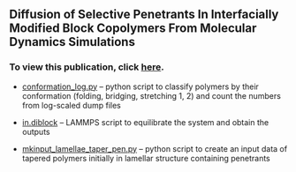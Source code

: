 ## Diffusion of Selective Penetrants In Interfacially Modified Block Copolymers From Molecular Dynamics Simulations
### To view this publication, click [here](https://pubs.acs.org/doi/abs/10.1021/acsmacrolett.7b00023). 

- [conformation_log.py](https://github.com/hall-polymers/published-work/blob/master/2017-seo2017diffusion/conformation_log.py) – python script to classify polymers by their conformation (folding, bridging, stretching 1, 2) and count the numbers from log-scaled dump files

- [in.diblock](https://github.com/hall-polymers/published-work/blob/master/2017-seo2017diffusion/in.diblock) – LAMMPS script to equilibrate the system and obtain the outputs

- [mkinput_lamellae_taper_pen.py](https://github.com/hall-polymers/published-work/blob/master/2017-seo2017diffusion/mkinput_lamellae_taper_pen.py) – python script to create an input data of tapered polymers initially in lamellar structure containing penetrants